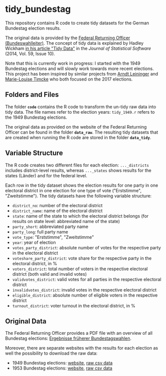 tidy\_bundestag
================

This repository contains R code to create tidy datasets for the German Bundestag election results.

The original data is provided by the [Federal Returning Officer (Bundeswahlleiter)](https://www.bundeswahlleiter.de/). The concept of tidy data is explained by Hadley Wickham [in his article "Tidy Data"](https://www.jstatsoft.org/article/view/v059i10/v59i10.pdf) in the *Journal of Statistical Software* (2014, Vol. 59, Issue 10).

Note that this is currently work in progress: I started with the 1949 Bundestag elections and will slowly work towards more recent elections. This project has been inspired by similar projects from [Arndt Leininger](https://gitlab.com/arndtl/tidy_kerg) and [Marie-Louise Timcke](https://interaktiv.morgenpost.de/analyse-bundestagswahl-2017/data/btw17_analysis.html) who both focused on the 2017 elections.

Folders and Files
-----------------

The folder **`code`** contains the R code to transform the un-tidy raw data into tidy data. The file names refer to the election years: `tidy_1949.r` refers to the 1949 Bundestag elections.

The original data as provided on the website of the Federal Returning Officer can be found in the folder **`data_raw`**. The resulting tidy datasets that are created when running the R code are stored in the folder **`data_tidy`**.

Variable Structure
------------------

The R code creates two different files for each election: `..._districts` includes district-level results, whereas `..._states` shows results for the states (Länder) and for the federal level.

Each row in the tidy dataset shows the election results for one party in one electoral district in one election for one type of vote ("Erststimme", "Zweitstimme"). The tidy datasets have the following variable structure:

-   `district_no`: number of the electoral district
-   `district_name`: name of the electoral district
-   `state`: name of the state to which the electoral district belongs (for results on state level: abbreviated name of the state)
-   `party_short`: abbreviated party name
-   `party_long`: full party name
-   `vote_type`: "Erststimme", "Zweitstimme"
-   `year`: year of election
-   `votes_party_district`: absolute number of votes for the respective party in the electoral district
-   `voteshare_party_district`: vote share for the respective party in the electoral district, in %
-   `voters_district`: total number of voters in the respective electoral district (both valid and invalid votes)
-   `validvotes_district`: valid votes for all parties in the respective electoral district
-   `invalidvotes_district`: invalid votes in the respective electoral district
-   `eligible_district`: absolute number of eligible voters in the respective district
-   `turnout_district`: voter turnout in the electoral district, in %

Original Data
-------------

The Federal Returning Officer provides a PDF file with an overview of all Bundestag elections: [Ergebnisse früherer Bundestagswahlen](https://bundeswahlleiter.de/dam/jcr/397735e3-0585-46f6-a0b5-2c60c5b83de6/btw_ab49_gesamt.pdf).

Moreover, there are separate websites with the results for each election as well the possibility to download the raw data:

-   1949 Bundestag elections: [website](https://bundeswahlleiter.de/bundestagswahlen/1949.html), [raw csv data](https://bundeswahlleiter.de/dam/jcr/d1ffdb9b-3d79-45a3-8e25-6a867c34d202/btw49_kerg.csv)
-   1953 Bundestag elections: [website](https://www.bundeswahlleiter.de/bundestagswahlen/1953.html), [raw csv data](https://www.bundeswahlleiter.de/dam/jcr/44e3b6bb-dfd4-4474-a9e5-7d57b507339e/btw53_kerg.csv)

